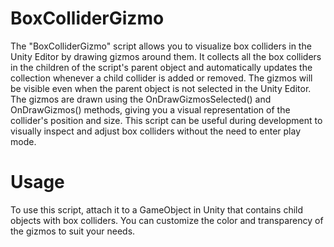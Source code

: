 # BoxColliderGizmo
The "BoxColliderGizmo" script allows you to visualize box colliders in the Unity Editor by drawing gizmos around them. It collects all the box colliders in the children of the script's parent object and automatically updates the collection whenever a child collider is added or removed. The gizmos will be visible even when the parent object is not selected in the Unity Editor. The gizmos are drawn using the OnDrawGizmosSelected() and OnDrawGizmos() methods, giving you a visual representation of the collider's position and size. This script can be useful during development to visually inspect and adjust box colliders without the need to enter play mode.

# Usage
To use this script, attach it to a GameObject in Unity that contains child objects with box colliders. You can customize the color and transparency of the gizmos to suit your needs.
